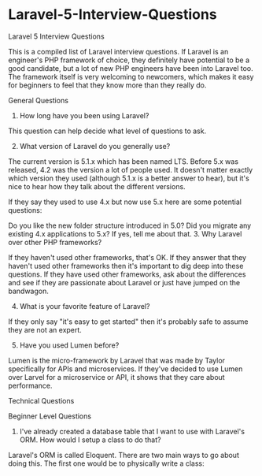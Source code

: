 # Laravel-5-Interview-Questions
Laravel 5 Interview Questions


This is a compiled list of Laravel interview questions. If Laravel is an engineer's PHP framework of choice, they definitely have potential to be a good candidate, but a lot of new PHP engineers have been into Laravel too. The framework itself is very welcoming to newcomers, which makes it easy for beginners to feel that they know more than they really do.

General Questions

1. How long have you been using Laravel?

This question can help decide what level of questions to ask.

2. What version of Laravel do you generally use?

The current version is 5.1.x which has been named LTS. Before 5.x was released, 4.2 was the version a lot of people used. It doesn't matter exactly which version they used (although 5.1.x is a better answer to hear), but it's nice to hear how they talk about the different versions.

If they say they used to use 4.x but now use 5.x here are some potential questions:

Do you like the new folder structure introduced in 5.0?
Did you migrate any existing 4.x applications to 5.x? If yes, tell me about that.
3. Why Laravel over other PHP frameworks?

If they haven't used other frameworks, that's OK. If they answer that they haven't used other frameworks then it's important to dig deep into these questions. If they have used other frameworks, ask about the differences and see if they are passionate about Laravel or just have jumped on the bandwagon.

4. What is your favorite feature of Laravel?

If they only say "it's easy to get started" then it's probably safe to assume they are not an expert.

5. Have you used Lumen before?

Lumen is the micro-framework by Laravel that was made by Taylor specifically for APIs and microservices. If they've decided to use Lumen over Larvel for a microservice or API, it shows that they care about performance.

Technical Questions

Beginner Level Questions

1. I've already created a database table that I want to use with Laravel's ORM. How would I setup a class to do that?

Laravel's ORM is called Eloquent. There are two main ways to go about doing this. The first one would be to physically write a class:

<?php

namespace App;

use Illuminate\Database\Eloquent\Model;

class Cat extends Model
{
    /**
     * The database table used by the model.
     *
     * @var string
     */
    protected $table = 'cats';
}
And the second one would be to use the artisan CLI, which generates a class:

php artisan make:model Cat
2. Laravel comes with a PHP CLI called artisan. What is your favorite artisan command?

There are so many things that the CLI does out of the box. Even if they don't have a favorite command, they should be able to explain what some of them do. Here's a sample of available top-level commands:

Available commands:
  clear-compiled      Remove the compiled class file
  down                Put the application into maintenance mode
  env                 Display the current framework environment
  help                Displays help for a command
  inspire             Display an inspiring quote
  list                Lists commands
  migrate             Run the database migrations
  optimize            Optimize the framework for better performance
  serve               Serve the application on the PHP development server
  tinker              Interact with your application
  up                  Bring the application out of maintenance mode
3. I just have installed a fresh version of Laravel 5, and I have the white screen of death. What's wrong?

It's a permissions problem. If there was a PHP problem you'd recieve a verbose message (unles debug mode was set to false) explaining the problem. Almost everyone who has used Laravel has had this permissions error at some point, but even if they have not, they should be able to figure out that there's a permissions error.

Intermediate Level Questions

1. Laravel 5 has built in CSRF protection on every route. How would I go about turning that off?

Hopefully they mention that CSRF protection is important, but since we're asking them to turn it off they might not mention it which is OK. You'd easily turn it off by going into Kernel.php and removing it from the middleware stack that is ran on every route.

This is also a good place to ask about middleware in general and make sure they both understand what middleware is and why it's important.

2. Have you written any custom middleware for a Laravel applicaton? If so, tell me about a time you did.

If they've never had to write any custom middleware then they most likely have not written any complex applications, or were not the lead engineer on a complex application project.
